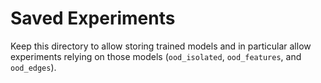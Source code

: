 # Saved Experiments
Keep this directory to allow storing trained models and in particular allow experiments relying on those models (`ood_isolated`, `ood_features`, and `ood_edges`).